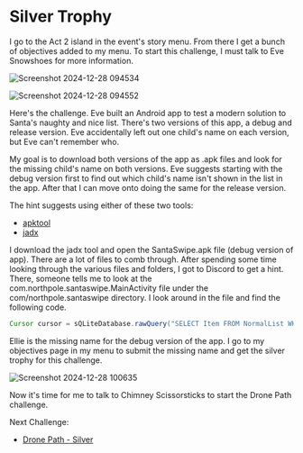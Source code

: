 # Silver Trophy

I go to the Act 2 island in the event's story menu. From there I get a bunch of objectives added to my menu. To start this challenge, I must talk to Eve Snowshoes for more information.

![Screenshot 2024-12-28 094534](https://github.com/user-attachments/assets/9a1cdc10-e7af-4c3b-8c62-ce1f72defc2b)

![Screenshot 2024-12-28 094552](https://github.com/user-attachments/assets/d997ef6c-beed-45a3-8507-6074e7b01da7)

Here's the challenge. Eve built an Android app to test a modern solution to Santa's naughty and nice list. There's two versions of this app, a debug and release version. Eve accidentally left out one child's name on each version, but Eve can't remember who.

My goal is to download both versions of the app as .apk files and look for the missing child's name on both versions. Eve suggests starting with the debug version first to find out which child's name isn't shown in the list in the app. After that I can move onto doing the same for the release version. 

The hint suggests using either of these two tools:
* [apktool](https://github.com/iBotPeaches/Apktool/releases)
* [jadx](https://github.com/skylot/jadx)

I download the jadx tool and open the SantaSwipe.apk file (debug version of app). There are a lot of files to comb through. After spending some time looking through the various files and folders, I got to Discord to get a hint. There, someone tells me to look at the com.northpole.santaswipe.MainActivity file under the com/northpole.santaswipe directory. I look around in the file and find the following code. 

```java
Cursor cursor = sQLiteDatabase.rawQuery("SELECT Item FROM NormalList WHERE Item NOT LIKE '%Ellie%'", null);
```

Ellie is the missing name for the debug version of the app. I go to my objectives page in my menu to submit the missing name and get the silver trophy for this challenge. 

![Screenshot 2024-12-28 100635](https://github.com/user-attachments/assets/b3b0ae24-4d96-4fc9-88d0-aee17df9d2b5)

Now it's time for me to talk to Chimney Scissorsticks to start the Drone Path challenge. 

Next Challenge:
* [Drone Path - Silver](https://github.com/Rockman-Blue/SANS_HHC_2024/blob/efdabc09938adc0212e7852bfa5990818678d17e/Act%202/Drone-Path.md)
